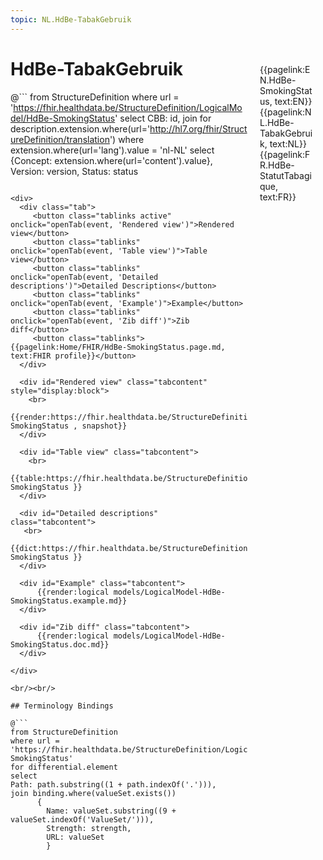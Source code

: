 ```yaml
---
topic: NL.HdBe-TabakGebruik
---
```


<div style="float:right;width:85px;padding:10px;margin:10">
<p>{{pagelink:EN.HdBe-SmokingStatus, text:EN}}  {{pagelink:NL.HdBe-TabakGebruik, text:NL}}  {{pagelink:FR.HdBe-StatutTabagique, text:FR}}<p>
</div>

# HdBe-TabakGebruik



@```
from StructureDefinition
where url = 'https://fhir.healthdata.be/StructureDefinition/LogicalModel/HdBe-SmokingStatus'
select 
CBB: id,
join for description.extension.where(url='http://hl7.org/fhir/StructureDefinition/translation') where extension.where(url='lang').value = 'nl-NL' select {Concept: extension.where(url='content').value}, 
Version: version,
Status: status
```

<div>
  <div class="tab">
     <button class="tablinks active" onclick="openTab(event, 'Rendered view')">Rendered view</button>
     <button class="tablinks" onclick="openTab(event, 'Table view')">Table view</button>
     <button class="tablinks" onclick="openTab(event, 'Detailed descriptions')">Detailed Descriptions</button>
     <button class="tablinks" onclick="openTab(event, 'Example')">Example</button>
     <button class="tablinks" onclick="openTab(event, 'Zib diff')">Zib diff</button>
     <button class="tablinks">{{pagelink:Home/FHIR/HdBe-SmokingStatus.page.md, text:FHIR profile}}</button>
  </div>

  <div id="Rendered view" class="tabcontent" style="display:block">
    <br>
      {{render:https://fhir.healthdata.be/StructureDefinition/LogicalModel/HdBe-SmokingStatus , snapshot}}
  </div>

  <div id="Table view" class="tabcontent">
    <br>
      {{table:https://fhir.healthdata.be/StructureDefinition/LogicalModel/HdBe-SmokingStatus }}
  </div>

  <div id="Detailed descriptions" class="tabcontent">
   <br>
      {{dict:https://fhir.healthdata.be/StructureDefinition/LogicalModel/HdBe-SmokingStatus }}
  </div>

  <div id="Example" class="tabcontent">
      {{render:logical models/LogicalModel-HdBe-SmokingStatus.example.md}}
  </div>

  <div id="Zib diff" class="tabcontent">
      {{render:logical models/LogicalModel-HdBe-SmokingStatus.doc.md}}
  </div>

</div>

<br/><br/> 

## Terminology Bindings

@```
from StructureDefinition
where url = 'https://fhir.healthdata.be/StructureDefinition/LogicalModel/HdBe-SmokingStatus'
for differential.element
select
Path: path.substring((1 + path.indexOf('.'))),
join binding.where(valueSet.exists())
      { 
        Name: valueSet.substring((9 + valueSet.indexOf('ValueSet/'))),
        Strength: strength,
        URL: valueSet
        }
```  